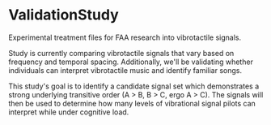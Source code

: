 # ValidationStudy
Experimental treatment files for FAA research into vibrotactile signals.


Study is currently comparing vibrotactile signals that vary based on frequency and temporal spacing.
Additionally, we'll be validating whether individuals can interpret vibrotactile music and identify familiar songs.

This study's goal is to identify a candidate signal set which demonstrates a strong underlying transitive order 
(A > B, B > C, ergo A > C). The signals will then be used to determine how many levels of vibrational signal pilots
can interpret while under cognitive load.
